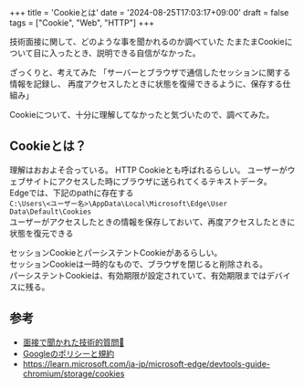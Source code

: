 +++
title = 'Cookieとは'
date = '2024-08-25T17:03:17+09:00'
draft = false 
tags = ["Cookie", "Web", "HTTP"]
+++

技術面接に関して、どのような事を聞かれるのか調べていた
たまたまCookieについて目に入ったとき、説明できる自信がなかった。

ざっくりと、考えてみた
「サーバーとブラウザで通信したセッションに関する情報を記録し、
再度アクセスしたときに状態を復帰できるように、保存する仕組み」

Cookieについて、十分に理解してなかったと気づいたので、調べてみた。

## Cookieとは？

理解はおおよそ合っている。
HTTP Cookieとも呼ばれるらしい。
ユーザーがウェブサイトにアクセスした時にブラウザに送られてくるテキストデータ。  
Edgeでは、下記のpathに存在する  
`C:\Users\<ユーザー名>\AppData\Local\Microsoft\Edge\User Data\Default\Cookies`  
ユーザーがアクセスしたときの情報を保存しておいて、再度アクセスしたときに状態を復元できる  

セッションCookieとパーシステントCookieがあるらしい。  
セッションCookieは一時的なもので、ブラウザを閉じると削除される。  
パーシステントCookieは、有効期限が設定されていて、有効期限まではデバイスに残る。

## 参考

- [面接で聞かれた技術的質問🚀](https://zenn.dev/hidebon0630/articles/75022374e28cdf)
- [Googleのポリシーと規約](https://policies.google.com/technologies/cookies?hl=ja)
- <https://learn.microsoft.com/ja-jp/microsoft-edge/devtools-guide-chromium/storage/cookies>
